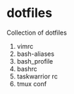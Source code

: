 # dotfiles
Collection of dotfiles
1. vimrc
2. bash-aliases
3. bash_profile
4. bashrc
5. taskwarrior rc
6. tmux conf
